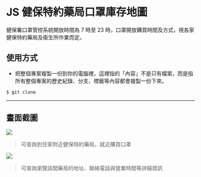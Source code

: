 # JS 健保特約藥局口罩庫存地圖

健保署口罩管控系統開放時間為 7 時至 23 時，口罩開放購買時間及方式，視各家健保特約藥局及衛生所作業而定。

## 使用方式
- 把整個專案複製一份到你的電腦裡，這裡指的「內容」不是只有檔案，而是指所有整個專案的歷史紀錄、分支、標籤等內容都會複製一份下來。
```sh
$ git clone
```

----

## 畫面截圖
![](https://i.imgur.com/Eb2SlDs.png)
> 可查詢到住家附近健保特約藥局，就近購買口罩

![](https://i.imgur.com/ilRFylP.png)
> 可查詢瀏覽該間藥局的地址、聯絡電話與營業時間等詳細資訊

